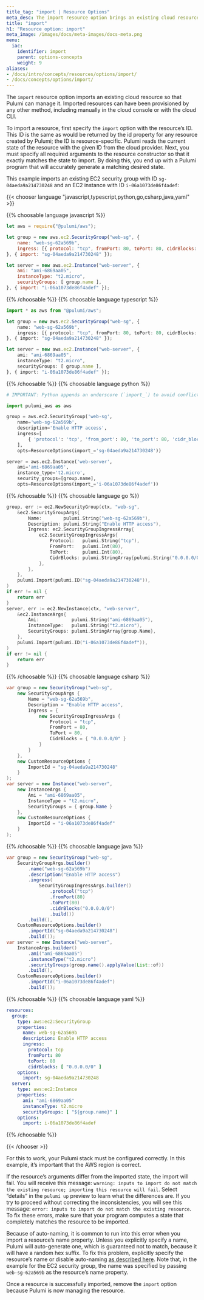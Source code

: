 ```yaml
---
title_tag: "import | Resource Options"
meta_desc: The import resource option brings an existing cloud resource into Pulumi.
title: "import"
h1: "Resource option: import"
meta_image: /images/docs/meta-images/docs-meta.png
menu:
  iac:
    identifier: import
    parent: options-concepts
    weight: 9
aliases:
- /docs/intro/concepts/resources/options/import/
- /docs/concepts/options/import/
---
```


The `import` resource option imports an existing cloud resource so that Pulumi can manage it. Imported resources can have been provisioned by any other method, including manually in the cloud console or with the cloud CLI.

To import a resource, first specify the `import` option with the resource’s ID. This ID is the same as would be returned by the id property for any resource created by Pulumi; the ID is resource-specific. Pulumi reads the current state of the resource with the given ID from the cloud provider. Next, you must specify all required arguments to the resource constructor so that it exactly matches the state to import. By doing this, you end up with a Pulumi program that will accurately generate a matching desired state.

This example imports an existing EC2 security group with ID `sg-04aeda9a214730248` and an EC2 instance with ID `i-06a1073de86f4adef`:

{{< chooser language "javascript,typescript,python,go,csharp,java,yaml" >}}

{{% choosable language javascript %}}

```javascript
let aws = require("@pulumi/aws");

let group = new aws.ec2.SecurityGroup("web-sg", {
    name: "web-sg-62a569b",
    ingress: [{ protocol: "tcp", fromPort: 80, toPort: 80, cidrBlocks: ["0.0.0.0/0"] }],
}, { import: "sg-04aeda9a214730248" });

let server = new aws.ec2.Instance("web-server", {
    ami: "ami-6869aa05",
    instanceType: "t2.micro",
    securityGroups: [ group.name ],
}, { import: "i-06a1073de86f4adef" });
```

{{% /choosable %}}
{{% choosable language typescript %}}

```typescript
import * as aws from "@pulumi/aws";

let group = new aws.ec2.SecurityGroup("web-sg", {
    name: "web-sg-62a569b",
    ingress: [{ protocol: "tcp", fromPort: 80, toPort: 80, cidrBlocks: ["0.0.0.0/0"] }],
}, { import: "sg-04aeda9a214730248" });

let server = new aws.ec2.Instance("web-server", {
    ami: "ami-6869aa05",
    instanceType: "t2.micro",
    securityGroups: [ group.name ],
}, { import: "i-06a1073de86f4adef" });
```

{{% /choosable %}}
{{% choosable language python %}}

```python
# IMPORTANT: Python appends an underscore (`import_`) to avoid conflicting with the keyword.

import pulumi_aws as aws

group = aws.ec2.SecurityGroup('web-sg',
    name='web-sg-62a569b',
    description='Enable HTTP access',
    ingress=[
        { 'protocol': 'tcp', 'from_port': 80, 'to_port': 80, 'cidr_blocks': ['0.0.0.0/0'] }
    ],
    opts=ResourceOptions(import_='sg-04aeda9a214730248'))

server = aws.ec2.Instance('web-server',
    ami='ami-6869aa05',
    instance_type='t2.micro',
    security_groups=[group.name],
    opts=ResourceOptions(import_='i-06a1073de86f4adef'))
```

{{% /choosable %}}
{{% choosable language go %}}

```go
group, err := ec2.NewSecurityGroup(ctx, "web-sg",
    &ec2.SecurityGroupArgs{
        Name:        pulumi.String("web-sg-62a569b"),
        Description: pulumi.String("Enable HTTP access"),
        Ingress: ec2.SecurityGroupIngressArray{
            ec2.SecurityGroupIngressArgs{
                Protocol:   pulumi.String("tcp"),
                FromPort:   pulumi.Int(80),
                ToPort:     pulumi.Int(80),
                CidrBlocks: pulumi.StringArray{pulumi.String("0.0.0.0/0")},
            },
        },
    },
    pulumi.Import(pulumi.ID("sg-04aeda9a214730248")),
)
if err != nil {
    return err
}
server, err := ec2.NewInstance(ctx, "web-server",
    &ec2.InstanceArgs{
        Ami:            pulumi.String("ami-6869aa05"),
        InstanceType:   pulumi.String("t2.micro"),
        SecurityGroups: pulumi.StringArray{group.Name},
    },
    pulumi.Import(pulumi.ID("i-06a1073de86f4adef")),
)
if err != nil {
    return err
}
```

{{% /choosable %}}
{{% choosable language csharp %}}

```csharp
var group = new SecurityGroup("web-sg",
    new SecurityGroupArgs {
        Name = "web-sg-62a569b",
        Description = "Enable HTTP access",
        Ingress = {
            new SecurityGroupIngressArgs {
                Protocol = "tcp",
                FromPort = 80,
                ToPort = 80,
                CidrBlocks = { "0.0.0.0/0" }
            }
        }
    },
    new CustomResourceOptions {
        ImportId = "sg-04aeda9a214730248"
    }
);
var server = new Instance("web-server",
    new InstanceArgs {
        Ami = "ami-6869aa05",
        InstanceType = "t2.micro",
        SecurityGroups = { group.Name }
    },
    new CustomResourceOptions {
        ImportId = "i-06a1073de86f4adef"
    }
);
```

{{% /choosable %}}
{{% choosable language java %}}

```java
var group = new SecurityGroup("web-sg",
    SecurityGroupArgs.builder()
        .name("web-sg-62a569b")
        .description("Enable HTTP access")
        .ingress(
            SecurityGroupIngressArgs.builder()
                .protocol("tcp")
                .fromPort(80)
                .toPort(80)
                .cidrBlocks("0.0.0.0/0")
                .build())
        .build(),
    CustomResourceOptions.builder()
        .importId("sg-04aeda9a214730248")
        .build());
var server = new Instance("web-server",
    InstanceArgs.builder()
        .ami("ami-6869aa05")
        .instanceType("t2.micro")
        .securityGroups(group.name().applyValue(List::of))
        .build(),
    CustomResourceOptions.builder()
        .importId("i-06a1073de86f4adef")
        .build());
```

{{% /choosable %}}
{{% choosable language yaml %}}

```yaml
resources:
  group:
    type: aws:ec2:SecurityGroup
    properties:
      name: web-sg-62a569b
      description: Enable HTTP access
      ingress:
        protocol: tcp
        fromPort: 80
        toPort: 80
        cidrBlocks: [ "0.0.0.0/0" ]
    options:
      import: sg-04aeda9a214730248
  server:
    type: aws:ec2:Instance
    properties:
      ami: "ami-6869aa05"
      instanceType: t2.micro
      securityGroups: [ "${group.name}" ]
    options:
      import: i-06a1073de86f4adef
```

{{% /choosable %}}

{{< /chooser >}}

For this to work, your Pulumi stack must be configured correctly. In this example, it’s important that the AWS region is correct.

If the resource’s arguments differ from the imported state, the import will fail. You will receive this message: `warning: inputs to import do not match the existing resource; importing this resource will fail`. Select “details” in the `pulumi up` preview to learn what the differences are. If you try to proceed without correcting the inconsistencies, you will see this message: `error: inputs to import do not match the existing resource`. To fix these errors, make sure that your program computes a state that completely matches the resource to be imported.

Because of auto-naming, it is common to run into this error when you import a resource’s name property. Unless you explicitly specify a name, Pulumi will auto-generate one, which is guaranteed not to match, because it will have a random hex suffix. To fix this problem, explicitly specify the resource’s name or disable auto-naming [as described here](/docs/iac/concepts/resources/names/#autonaming-configuration). Note that, in the example for the EC2 security group, the name was specified by passing `web-sg-62a569b` as the resource’s name property.

Once a resource is successfully imported, remove the `import` option because Pulumi is now managing the resource.
